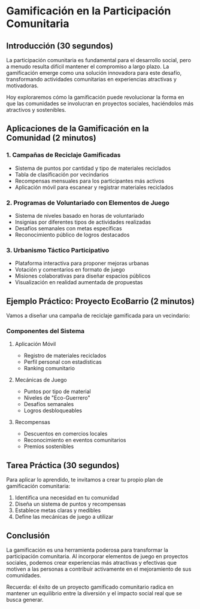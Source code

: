 # Gamificación en la Participación Comunitaria

## Introducción (30 segundos)

La participación comunitaria es fundamental para el desarrollo social, pero a menudo resulta difícil mantener el compromiso a largo plazo. La gamificación emerge como una solución innovadora para este desafío, transformando actividades comunitarias en experiencias atractivas y motivadoras.

Hoy exploraremos cómo la gamificación puede revolucionar la forma en que las comunidades se involucran en proyectos sociales, haciéndolos más atractivos y sostenibles.

## Aplicaciones de la Gamificación en la Comunidad (2 minutos)

### 1. Campañas de Reciclaje Gamificadas
- Sistema de puntos por cantidad y tipo de materiales reciclados
- Tabla de clasificación por vecindarios
- Recompensas mensuales para los participantes más activos
- Aplicación móvil para escanear y registrar materiales reciclados

### 2. Programas de Voluntariado con Elementos de Juego
- Sistema de niveles basado en horas de voluntariado
- Insignias por diferentes tipos de actividades realizadas
- Desafíos semanales con metas específicas
- Reconocimiento público de logros destacados

### 3. Urbanismo Táctico Participativo
- Plataforma interactiva para proponer mejoras urbanas
- Votación y comentarios en formato de juego
- Misiones colaborativas para diseñar espacios públicos
- Visualización en realidad aumentada de propuestas

## Ejemplo Práctico: Proyecto EcoBarrio (2 minutos)

Vamos a diseñar una campaña de reciclaje gamificada para un vecindario:

### Componentes del Sistema
1. Aplicación Móvil
   - Registro de materiales reciclados
   - Perfil personal con estadísticas
   - Ranking comunitario

2. Mecánicas de Juego
   - Puntos por tipo de material
   - Niveles de "Eco-Guerrero"
   - Desafíos semanales
   - Logros desbloqueables

3. Recompensas
   - Descuentos en comercios locales
   - Reconocimiento en eventos comunitarios
   - Premios sostenibles

## Tarea Práctica (30 segundos)

Para aplicar lo aprendido, te invitamos a crear tu propio plan de gamificación comunitaria:

1. Identifica una necesidad en tu comunidad
2. Diseña un sistema de puntos y recompensas
3. Establece metas claras y medibles
4. Define las mecánicas de juego a utilizar

## Conclusión

La gamificación es una herramienta poderosa para transformar la participación comunitaria. Al incorporar elementos de juego en proyectos sociales, podemos crear experiencias más atractivas y efectivas que motiven a las personas a contribuir activamente en el mejoramiento de sus comunidades.

Recuerda: el éxito de un proyecto gamificado comunitario radica en mantener un equilibrio entre la diversión y el impacto social real que se busca generar.